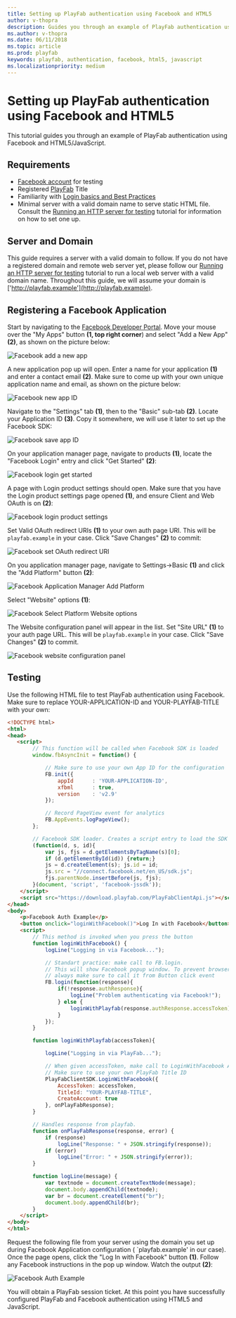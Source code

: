 ```yaml
---
title: Setting up PlayFab authentication using Facebook and HTML5
author: v-thopra
description: Guides you through an example of PlayFab authentication using Facebook and HTML5/JavaScript.
ms.author: v-thopra
ms.date: 06/11/2018
ms.topic: article
ms.prod: playfab
keywords: playfab, authentication, facebook, html5, javascript
ms.localizationpriority: medium
---
```


# Setting up PlayFab authentication using Facebook and HTML5

This tutorial guides you through an example of PlayFab authentication using Facebook and HTML5/JavaScript.

## Requirements

- [Facebook account](https://www.facebook.com/) for testing
- Registered [PlayFab](https://playfab.com/) Title
- Familiarity with [Login basics and Best Practices](../../authentication/platform-specific-authentication/login-basics-best-practices.md)
- Minimal server with a valid domain name to serve static HTML file. Consult the [Running an HTTP server for testing](../../config/dev-test-live/running-an-http-server-for-testing.md) tutorial for information on how to set one up.

## Server and Domain

This guide requires a server with a valid domain to follow. If you do not have a registered domain and remote web server yet, please follow our [Running an HTTP server for testing](../../config/dev-test-live/running-an-http-server-for-testing.md) tutorial to run a local web server with a valid domain name. Throughout this guide, we will assume your domain is ['http://playfab.example'](http://playfab.example).

## Registering a Facebook Application

Start by navigating to the [Facebook Developer Portal](https://developers.facebook.com/). Move your mouse over the "My Apps" button **(1, top right corner**) and select "Add a New App" **(2)**, as shown on the picture below:

![Facebook add a new app](media/tutorials/facebook-add-a-new-app.png)  

A new application pop up will open. Enter a name for your application **(1)** and enter a contact email **(2)**. Make sure to come up with your own unique application name and email, as shown on the picture below:

![Facebook new app ID](media/tutorials/facebook-new-app-id.png)  

Navigate to the "Settings" tab **(1)**, then to the "Basic" sub-tab **(2)**. Locate your Application ID **(3)**. Copy it somewhere, we will use it later to set up the Facebook SDK:

![Facebook save app ID](media/tutorials/facebook-save-app-id.png)  

On your application manager page, navigate to products **(1)**, locate the "Facebook Login" entry and click "Get Started" **(2)**:

![Facebook login get started](media/tutorials/facebook-html5/login-get-started.png)  

A page with Login product settings should open. Make sure that you have the Login product settings page opened **(1)**, and ensure Client and Web OAuth is on **(2)**:

![Facebook login product settings](media/tutorials/facebook-html5/login-product-settings.png)  

Set Valid OAuth redirect URIs **(1)** to your own auth page URI. This will be `playfab.example` in your case. Click "Save Changes" **(2)** to commit:

![Facebook set OAuth redirect URI](media/tutorials/facebook-html5/set-oauth-redirect.png)  

On you application manager page, navigate to Settings->Basic **(1)** and click the "Add Platform" button **(2)**:

![Facebook Application Manager Add Platform](media/tutorials/facebook-html5/add-platform.png)  

Select "Website" options **(1)**:

![Facebook Select Platform Website options](media/tutorials/facebook-html5/website-options.png)  

The Website configuration panel will appear in the list. Set "Site URL" **(1)** to your auth page URL. This will be `playfab.example` in your case. Click "Save Changes" **(2)** to commit.

![Facebook website configuration panel](media/tutorials/facebook-html5/website-configuration.png)  

## Testing

Use the following HTML file to test PlayFab authentication using Facebook. Make sure to replace YOUR-APPLICATION-ID and YOUR-PLAYFAB-TITLE with your own:

```html
<!DOCTYPE html>
<html>
<head>
   <script>
        // This function will be called when Facebook SDK is loaded
        window.fbAsyncInit = function() {

            // Make sure to use your own App ID for the configuration
            FB.init({
                appId      : 'YOUR-APPLICATION-ID',
                xfbml      : true,
                version    : 'v2.9'
            });

            // Record PageView event for analytics
            FB.AppEvents.logPageView();
        };

        // Facebook SDK loader. Creates a script entry to load the SDK
        (function(d, s, id){
            var js, fjs = d.getElementsByTagName(s)[0];
            if (d.getElementById(id)) {return;}
            js = d.createElement(s); js.id = id;
            js.src = "//connect.facebook.net/en_US/sdk.js";
            fjs.parentNode.insertBefore(js, fjs);
        }(document, 'script', 'facebook-jssdk'));
    </script>
    <script src="https://download.playfab.com/PlayFabClientApi.js"></script>
</head>
<body>
    <p>Facebook Auth Example</p>
    <button onclick="loginWithFacebook()">Log In with Facebook</button>
    <script>
        // This method is invoked when you press the button
        function loginWithFacebook() {
            logLine("Logging in via Facebook...");

            // Standart practice: make call to FB.login.
            // This will show Facebook popup window. To prevent browsers from locking it,
            // always make sure to call it from Button click event
            FB.login(function(response){
                if(!response.authResponse){
                    logLine("Problem authenticating via Facebook!");
                } else {
                    loginWithPlayfab(response.authResponse.accessToken);
                }
            });
        }

        function loginWithPlayfab(accessToken){

            logLine("Logging in via PlayFab...");

            // When given accessToken, make call to LoginWithFacebook API Call
            // Make sure to use your own PlayFab Title ID
            PlayFabClientSDK.LoginWithFacebook({
                AccessToken: accessToken,
                TitleId: "YOUR-PLAYFAB-TITLE",
                CreateAccount: true
            }, onPlayFabResponse);
        }

        // Handles response from playfab.
        function onPlayFabResponse(response, error) {
            if (response)
                logLine("Response: " + JSON.stringify(response));
            if (error)
                logLine("Error: " + JSON.stringify(error));
        }

        function logLine(message) {
            var textnode = document.createTextNode(message);
            document.body.appendChild(textnode);
            var br = document.createElement("br");
            document.body.appendChild(br);
        }
    </script>
</body>
</html>
```

Request the following file from your server using the domain you set up during Facebook Application configuration ( `playfab.example' in our case). Once the page opens, click the "Log In with Facebook" button **(1)**. Follow any Facebook instructions in the pop up window. Watch the output **(2)**:

![Facebook Auth Example](media/tutorials/facebook-html5/facebook-auth-example.png)  

You will obtain a PlayFab session ticket. At this point you have successfully configured PlayFab and Facebook authentication using HTML5 and JavaScript.

